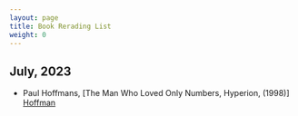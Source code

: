 ```yaml
---
layout: page
title: Book Rerading List
weight: 0
---
```


## July, 2023


- Paul Hoffmans, [The Man Who Loved Only Numbers, Hyperion, (1998)] [Hoffman]

[Hoffman]: https://www.amazon.com/Man-Who-Loved-Only-Numbers/dp/0786884061
